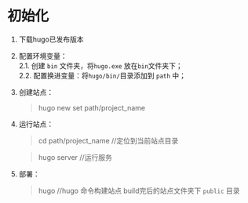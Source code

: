 # 初始化
1. 下载hugo已发布版本

2. 配置环境变量：   
    2.1. 创建 `bin` 文件夹，将`hugo.exe` 放在`bin`文件夹下；  
    2.2. 配置换进变量：将`hugo/bin/`目录添加到 `path` 中；
3. 创建站点：
    > hugo new set path/project_name
4. 运行站点：
    > cd path/project_name  //定位到当前站点目录

    > hugo server //运行服务

5. 部署：
    > hugo   //hugo 命令构建站点
    build完后的站点文件夹下 `public` 目录






